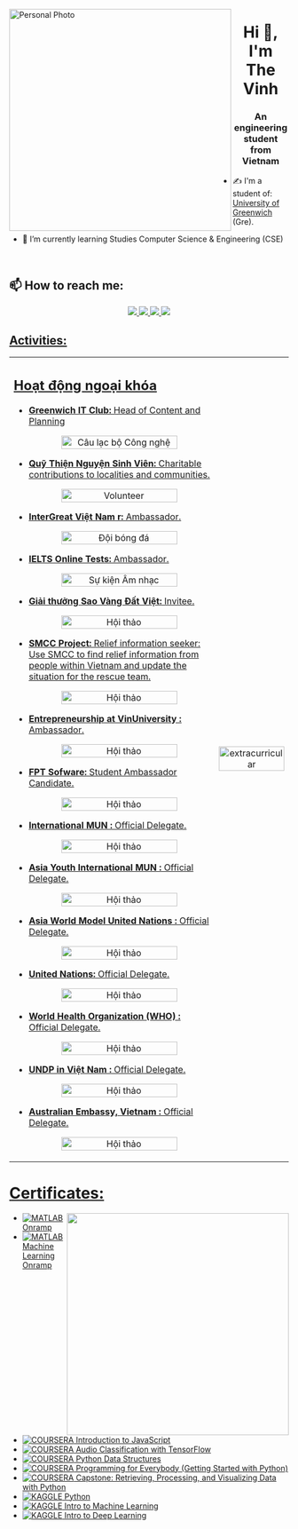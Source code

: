 <img align="left" width="400" src="![Uploading image.png…]()
" alt="Personal Photo">
<h1 align="center">Hi 👋, I'm The Vinh</h1>
<p align="center">
  <h3 align="center">An engineering student from Vietnam </h3>
</p>


- ✍ I'm a student of: [University of Greenwich](https://www.gre.ac.uk/) (Gre).

- 🌱 I’m currently learning Studies Computer Science & Engineering (CSE) 

<br />

## 📫 How to reach me:

<p align="center">
  <a href="https://www.linkedin.com/in/vinh-v%C5%A9-533610304/" target="_blank">
    <img src="https://img.icons8.com/fluent/48/000000/linkedin.png"/>
  </a>
  <a href="https://www.facebook.com/profile.php?id=100075322444791" alt="Facebook">
    <img src="https://img.icons8.com/fluent/48/000000/facebook-new.png" target="_blank" />
  </a>
  <a href="vinhvu.forwork@gmail.com" alt="Email">
    <img src="https://img.icons8.com/fluent/48/000000/mailing.png"/>
  </a>
   <a href="https://www.instagram.com/the.vinh.2125" alt="Instagram">
     <img src="https://img.icons8.com/fluent/48/000000/instagram-new.png"/>


</p>

## Activities:

<table style="width:100%;">
  <tr>
    <td>
      <h2>Hoạt động ngoại khóa</h2>
      <ul>
        <li>
          <a href="https://www.facebook.com/greenwichitclub" target="_blank">
            <strong>Greenwich IT Club:</strong> Head of Content and Planning
          </a>
          <p align="center">
            <img src=![image](https://github.com/user-attachments/assets/0bc15fd0-93bd-4b5f-92a9-46975686249e)" alt="Câu lạc bộ Công nghệ" width="80%"/>
          </p>
        </li>
        <li>
          <a href="https://www.facebook.com/thiennnguyensinhvien" target="_blank">
            <strong>Quỹ Thiện Nguyện Sinh Viên:</strong> Charitable contributions to localities and communities.
          </a>
          <p align="center">
            <img src="https://example.com/images/volunteer.jpg" alt="Volunteer" width="80%"/>
          </p>
        </li>
        <li>
          <a href="https://www.facebook.com/intergreatvietnam" target="_blank">
            <strong>InterGreat Việt Nam r:</strong> Ambassador.
          </a>
          <p align="center">
            <img src="https://example.com/images/soccer_team.jpg" alt="Đội bóng đá" width="80%"/>
          </p>
        </li>
        <li>
          <a href="https://www.facebook.com/ieltsonlinetests" target="_blank">
            <strong>IELTS Online Tests:</strong> Ambassador.
          </a>
          <p align="center">
            <img src="https://example.com/images/music_event.jpg" alt="Sự kiện Âm nhạc" width="80%"/>
          </p>
        </li>
        <li>
          <a href="https://www.facebook.com/saovangdatvietdnt" target="_blank">
            <strong>Giải thưởng Sao Vàng Đất Việt:</strong> Invitee.
          </a>
          <p align="center">
            <img src="https://example.com/images/workshop.jpg" alt="Hội thảo" width="80%"/>
          </p>
        </li>
        <li>
          <a href="https://www.facebook.com/groups/binhdanhocai" target="_blank">
            <strong>SMCC Project:</strong> Relief information seeker: Use SMCC to find relief information from people within Vietnam and update the situation for the rescue team.
          </a>
          <p align="center">
            <img src="https://example.com/images/workshop.jpg" alt="Hội thảo" width="80%"/>
          </p>
        </li>
        <li>
          <a href="https://www.facebook.com/elab.vinuni" target="_blank">
            <strong>Entrepreneurship at VinUniversity :</strong> Ambassador.
          </a>
          <p align="center">
            <img src="https://example.com/images/workshop.jpg" alt="Hội thảo" width="80%"/>
          </p>
        </li>
       <li>
          <a href="https://www.facebook.com/fptsoftware.official" target="_blank">
            <strong>FPT Sofware:</strong> Student Ambassador Candidate.
          </a>
          <p align="center">
            <img src="https://example.com/images/workshop.jpg" alt="Hội thảo" width="80%"/>
          </p>
        </li>
       <li>
          <a href="https://www.facebook.com/imunofficial" target="_blank">
            <strong>International MUN :</strong> Official Delegate.
          </a>
          <p align="center">
            <img src="https://example.com/images/workshop.jpg" alt="Hội thảo" width="80%"/>
          </p>
        </li>
       <li>
          <a href="https://www.facebook.com/internationalmodelun" target="_blank">
            <strong>Asia Youth International MUN :</strong> Official Delegate.
          </a>
          <p align="center">
            <img src="https://example.com/images/workshop.jpg" alt="Hội thảo" width="80%"/>
          </p>
        </li>
       <li>
          <a href="https://www.facebook.com/asiaworldmun" target="_blank">
            <strong>Asia World Model United Nations :</strong> Official Delegate.
          </a>
          <p align="center">
            <img src="https://example.com/images/workshop.jpg" alt="Hội thảo" width="80%"/>
          </p>
        </li>
       <li>
          <a href="https://www.facebook.com/unitednations" target="_blank">
            <strong>United Nations:</strong> Official Delegate.
          </a>
          <p align="center">
            <img src="https://example.com/images/workshop.jpg" alt="Hội thảo" width="80%"/>
          </p>
        </li>
       <li>
          <a href="https://www.facebook.com/WHO" target="_blank">
            <strong>World Health Organization (WHO) :</strong> Official Delegate.
          </a>
          <p align="center">
            <img src="https://example.com/images/workshop.jpg" alt="Hội thảo" width="80%"/>
          </p>
        </li>
       <li>
          <a href="https://www.facebook.com/undpvietnam" target="_blank">
            <strong>UNDP in Việt Nam :</strong> Official Delegate.
          </a>
          <p align="center">
            <img src="https://example.com/images/workshop.jpg" alt="Hội thảo" width="80%"/>
          </p>
        </li>
       <li>
          <a href="https://www.facebook.com/AustralianEmbassyVietnam" target="_blank">
            <strong>Australian Embassy, Vietnam :</strong> Official Delegate.
          </a>
          <p align="center">
            <img src="https://example.com/images/workshop.jpg" alt="Hội thảo" width="80%"/>
          </p>
        </li>
      </ul>
    </td>
    <td>
      <p align="center">
        <img src="https://cdn.dribbble.com/users/1059583/screenshots/4171367/coding-freak.gif" alt="extracurricular" width="100%"/>
      </p>
    </td>
  </tr>
</table>


# Certificates:

<img align="right" width="400" src="https://github.githubassets.com/images/modules/profile/profile-joined-github.svg">

- [![MATLAB](https://img.shields.io/badge/-MATLAB-orange) Onramp](https://matlabacademy.mathworks.com/progress/share/certificate.html?id=c2f444b8-d6ce-4eef-9934-48d7fa7da2d1)
- [![MATLAB](https://img.shields.io/badge/-MATLAB-orange) Machine Learning Onramp](https://matlabacademy.mathworks.com/progress/share/certificate.html?id=ad7fb8de-67d7-487f-95ee-f3871a61b1e1)
- [![COURSERA](https://img.shields.io/badge/-COURSERA-green) Introduction to JavaScript](https://www.coursera.org/account/accomplishments/certificate/XFNU3UXCK5DG)
- [![COURSERA](https://img.shields.io/badge/-COURSERA-green) Audio Classification with TensorFlow](https://www.coursera.org/account/accomplishments/certificate/MBSDFCKQ9X8E)
- [![COURSERA](https://img.shields.io/badge/-COURSERA-green) Python Data Structures](https://www.coursera.org/account/accomplishments/certificate/PQMJRCLM7BCQ)
- [![COURSERA](https://img.shields.io/badge/-COURSERA-green) Programming for Everybody (Getting Started with Python)](https://www.coursera.org/account/accomplishments/certificate/V7MK7JDL96DU)
- [![COURSERA](https://img.shields.io/badge/-COURSERA-green) Capstone: Retrieving, Processing, and Visualizing Data with Python](https://www.coursera.org/account/accomplishments/certificate/DVXXD98ESKLP)
- [![KAGGLE](https://img.shields.io/badge/-KAGGLE-blue) Python](https://www.kaggle.com/learn/certification/nguyenhuynhminhtien/python)
- [![KAGGLE](https://img.shields.io/badge/-KAGGLE-blue) Intro to Machine Learning](https://www.kaggle.com/learn/certification/nguyenhuynhminhtien/intro-to-machine-learning)
- [![KAGGLE](https://img.shields.io/badge/-KAGGLE-blue) Intro to Deep Learning](https://www.kaggle.com/learn/certification/nguyenhuynhminhtien/intro-to-deep-learning)

